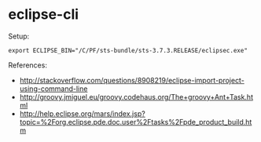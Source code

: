 # eclipse-cli

Setup:

	export ECLIPSE_BIN="/C/PF/sts-bundle/sts-3.7.3.RELEASE/eclipsec.exe"

References: 

- <http://stackoverflow.com/questions/8908219/eclipse-import-project-using-command-line>
- <http://groovy.jmiguel.eu/groovy.codehaus.org/The+groovy+Ant+Task.html>
- <http://help.eclipse.org/mars/index.jsp?topic=%2Forg.eclipse.pde.doc.user%2Ftasks%2Fpde_product_build.htm>